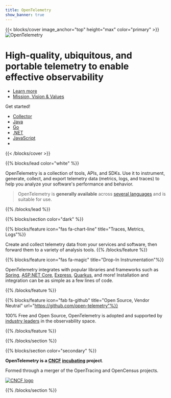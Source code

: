 ```yaml
---
title: OpenTelemetry
show_banner: true
---
```


{{< blocks/cover image_anchor="top" height="max" color="primary" >}}
<img src="/img/logos/opentelemetry-horizontal-color.svg" class="otel-logo" alt="OpenTelemetry"/>

<h1>High-quality, ubiquitous, and portable telemetry to enable effective observability</h1>

<div class="l-primary-buttons mt-5">

- [Learn more](/docs/concepts/)
- [Mission, Vision & Values](/mission-vision-and-values)

</div>

<div class="h3 mt-4">Get started!</div>
<div class="l-get-started-buttons">

- [Collector](/docs/collector/getting-started/)
- [Java](/docs/instrumentation/java/getting-started/)
- [Go](/docs/instrumentation/go/getting-started/)
- [.NET](/docs/instrumentation/net/getting-started/)
- [JavaScript](/docs/instrumentation/js/getting-started/)
- [<i class="fas fa-ellipsis-h"></i>](/docs/instrumentation/)
</div>
{{< /blocks/cover >}}

{{% blocks/lead color="white" %}}

OpenTelemetry is a collection of tools, APIs, and SDKs. Use it to instrument,
generate, collect, and export telemetry data (metrics, logs, and traces) to help
you analyze your software's performance and behavior.

> OpenTelemetry is **generally available** across
> [several languages](/docs/instrumentation/) and is suitable for use.

{{% /blocks/lead %}}

{{% blocks/section color="dark" %}}

{{% blocks/feature icon="fas fa-chart-line" title="Traces, Metrics, Logs"%}}

Create and collect telemetry data from your services and software, then forward
them to a variety of analysis tools. {{% /blocks/feature %}}

{{% blocks/feature icon="fas fa-magic" title="Drop-In Instrumentation"%}}

OpenTelemetry integrates with popular libraries and frameworks such as
[Spring](https://spring.io),
[ASP.NET Core](https://docs.microsoft.com/aspnet/core),
[Express](https://expressjs.com), [Quarkus](https://quarkus.io), and more!
Installation and integration can be as simple as a few lines of code.

{{% /blocks/feature %}}

{{% blocks/feature icon="fab fa-github" title="Open Source, Vendor Neutral" url="https://github.com/open-telemetry"%}}

100% Free and Open Source, OpenTelemetry is adopted and supported by
[industry leaders](/vendors) in the observability space.

{{% /blocks/feature %}}

{{% /blocks/section %}}

{{% blocks/section color="secondary" %}}

<div id="cncf">

**OpenTelemetry is a [CNCF][] [incubating][] project**.

Formed through a merger of the OpenTracing and OpenCensus projects.

[![CNCF logo][]][cncf]

[cncf]: https://cncf.io
[cncf logo]: /img/logos/cncf-white.svg
[incubating]: https://www.cncf.io/projects/

</div>
{{% /blocks/section %}}
